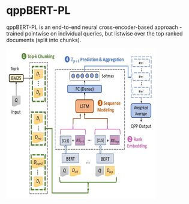 ﻿# qppBERT-PL
qppBERT-PL is an end-to-end neural cross-encoder-based approach - trained pointwise on individual queries, but listwise over the top ranked documents (split into chunks).

<img src="architecture.png" width="400" height="400">

